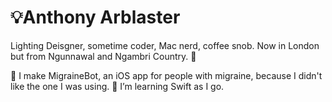 # 💡Anthony Arblaster
Lighting Deisgner, sometime coder, Mac nerd, coffee snob. 
Now in London but from Ngunnawal and Ngambri Country. 🐨

🤖 I make MigraineBot, an iOS app for people with migraine, because I didn't like the one I was using. 
🌱 I’m learning Swift as I go.

<!---
aarblaster/aarblaster is a ✨ special ✨ repository because its `README.md` (this file) appears on your GitHub profile.
You can click the Preview link to take a look at your changes.
--->
